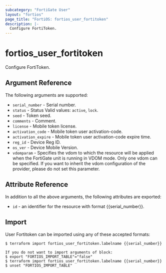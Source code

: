 ```yaml
---
subcategory: "FortiGate User"
layout: "fortios"
page_title: "FortiOS: fortios_user_fortitoken"
description: |-
  Configure FortiToken.
---
```


# fortios_user_fortitoken
Configure FortiToken.

## Argument Reference

The following arguments are supported:

* `serial_number` - Serial number.
* `status` - Status Valid values: `active`, `lock`.
* `seed` - Token seed.
* `comments` - Comment.
* `license` - Mobile token license.
* `activation_code` - Mobile token user activation-code.
* `activation_expire` - Mobile token user activation-code expire time.
* `reg_id` - Device Reg ID.
* `os_ver` - Device Mobile Version.
* `vdomparam` - Specifies the vdom to which the resource will be applied when the FortiGate unit is running in VDOM mode. Only one vdom can be specified. If you want to inherit the vdom configuration of the provider, please do not set this parameter.


## Attribute Reference

In addition to all the above arguments, the following attributes are exported:
* `id` - an identifier for the resource with format {{serial_number}}.

## Import

User Fortitoken can be imported using any of these accepted formats:
```
$ terraform import fortios_user_fortitoken.labelname {{serial_number}}

If you do not want to import arguments of block:
$ export "FORTIOS_IMPORT_TABLE"="false"
$ terraform import fortios_user_fortitoken.labelname {{serial_number}}
$ unset "FORTIOS_IMPORT_TABLE"
```
